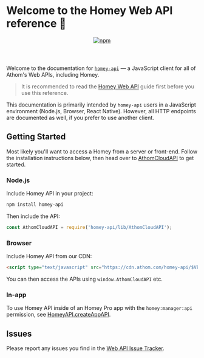 # Welcome to the Homey Web API reference 👋

<header>

[![npm](https://img.shields.io/npm/v/homey-api?color=%23FF0000&label=npm)](https://www.npmjs.com/package/homey-api)

</header>

Welcome to the documentation for [`homey-api`](https://www.npmjs.com/package/homey-api) — a JavaScript client for all of Athom's Web APIs, including Homey.

> It is recommended to read the [Homey Web API](https://api.developer.homey.app) guide first before you use this reference.

This documentation is primarily intended by `homey-api` users in a JavaScript environment (Node.js, Browser, React Native). However, all HTTP endpoints are documented as well, if you prefer to use another client.

## Getting Started

Most likely you'll want to access a Homey from a server or front-end. Follow the installation instructions below, then head over to [AthomCloudAPI](https://athombv.github.io/node-homey-api/AthomCloudAPI.html) to get started.

### Node.js

Include Homey API in your project:

```bash
npm install homey-api
```

Then include the API:

```js
const AthomCloudAPI = require('homey-api/lib/AthomCloudAPI');
```

### Browser

Include Homey API from our CDN:

```html
<script type="text/javascript" src="https://cdn.athom.com/homey-api/$VERSION.js"></script>
```

You can then access the APIs using `window.AthomCloudAPI` etc.

### In-app

To use Homey API inside of an Homey Pro app with the `homey:manager:api` permission, see [HomeyAPI.createAppAPI](https://athombv.github.io/node-homey-api/HomeyAPI.html#.createAppAPI).

## Issues

Please report any issues you find in the [Web API Issue Tracker](https://github.com/athombv/homey-web-api-issues/issues).
